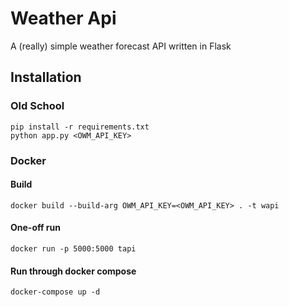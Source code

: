 # Weather Api
A (really) simple weather forecast API written in Flask

## Installation

### Old School
```
pip install -r requirements.txt
python app.py <OWM_API_KEY>
```

### Docker
#### Build
`docker build --build-arg OWM_API_KEY=<OWM_API_KEY> . -t wapi`

#### One-off run
`docker run -p 5000:5000 tapi`

#### Run through docker compose
`docker-compose up -d`
